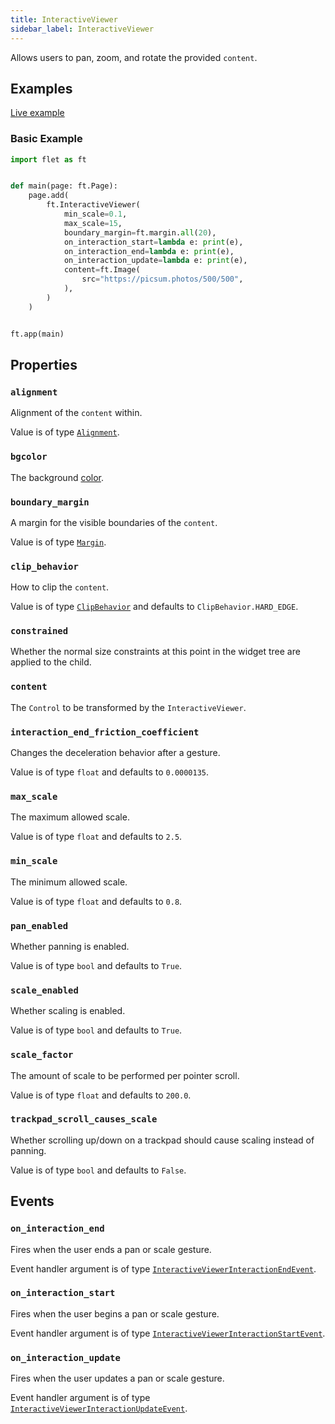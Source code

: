 ```yaml
---
title: InteractiveViewer
sidebar_label: InteractiveViewer
---
```


Allows users to pan, zoom, and rotate the provided `content`.

## Examples

[Live example](https://flet-controls-gallery.fly.dev/animation/interactiveviewer)

### Basic Example

```python
import flet as ft


def main(page: ft.Page):
    page.add(
        ft.InteractiveViewer(
            min_scale=0.1,
            max_scale=15,
            boundary_margin=ft.margin.all(20),
            on_interaction_start=lambda e: print(e),
            on_interaction_end=lambda e: print(e),
            on_interaction_update=lambda e: print(e),
            content=ft.Image(
                src="https://picsum.photos/500/500",
            ),
        )
    )


ft.app(main)

```

## Properties

### `alignment`

Alignment of the `content` within.

Value is of type [`Alignment`](/docs/reference/types/alignment).

### `bgcolor`

The background [color](/docs/reference/colors).

### `boundary_margin`

A margin for the visible boundaries of the `content`.

Value is of type [`Margin`](/docs/reference/types/margin).

### `clip_behavior`

How to clip the `content`.

Value is of type [`ClipBehavior`](/docs/reference/types/clipbehavior) and defaults to `ClipBehavior.HARD_EDGE`.

### `constrained`

Whether the normal size constraints at this point in the widget tree are applied to the child.

### `content`

The `Control` to be transformed by the `InteractiveViewer`.

### `interaction_end_friction_coefficient`

Changes the deceleration behavior after a gesture.

Value is of type `float` and defaults to `0.0000135`.

### `max_scale`

The maximum allowed scale.

Value is of type `float` and defaults to `2.5`.

### `min_scale`

The minimum allowed scale.

Value is of type `float` and defaults to `0.8`.

### `pan_enabled`

Whether panning is enabled.

Value is of type `bool` and defaults to `True`.

### `scale_enabled`

Whether scaling is enabled.

Value is of type `bool` and defaults to `True`.

### `scale_factor`

The amount of scale to be performed per pointer scroll.

Value is of type `float` and defaults to `200.0`.

### `trackpad_scroll_causes_scale`

Whether scrolling up/down on a trackpad should cause scaling instead of panning.

Value is of type `bool` and defaults to `False`.

## Events

### `on_interaction_end`

Fires when the user ends a pan or scale gesture.

Event handler argument is of type [`InteractiveViewerInteractionEndEvent`](/docs/reference/types/interactiveviewerinteractionendevent).

### `on_interaction_start`

Fires when the user begins a pan or scale gesture.

Event handler argument is of type [`InteractiveViewerInteractionStartEvent`](/docs/reference/types/interactiveviewerinteractionstartevent).

### `on_interaction_update`

Fires when the user updates a pan or scale gesture.

Event handler argument is of type [`InteractiveViewerInteractionUpdateEvent`](/docs/reference/types/interactiveviewerinteractionupdateevent).
